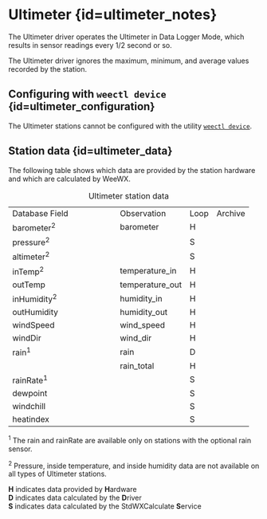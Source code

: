 # Ultimeter {id=ultimeter_notes}

The Ultimeter driver operates the Ultimeter in Data Logger Mode, which results in sensor readings
every 1/2 second or so.

The Ultimeter driver ignores the maximum, minimum, and average values recorded by the station.

## Configuring with `weectl device` {id=ultimeter_configuration}

The Ultimeter stations cannot be configured with the utility
[`weectl device`](../utilities/weectl-device.md).

## Station data {id=ultimeter_data}

The following table shows which data are provided by the station hardware and which are calculated
by WeeWX.

<table class='station_data'>
    <caption>Ultimeter station data</caption>
    <tbody class='code'>
    <tr class="first_row">
        <td style='width:200px'>Database Field</td>
        <td>Observation</td>
        <td>Loop</td>
        <td>Archive</td>
    </tr>
    <tr>
        <td class='first_col'>barometer<sup>2</sup></td>
        <td>barometer</td>
        <td>H</td>
        <td></td>
    </tr>
    <tr>
        <td class='first_col'>pressure<sup>2</sup></td>
        <td></td>
        <td>S</td>
        <td></td>
    </tr>
    <tr>
        <td class='first_col'>altimeter<sup>2</sup></td>
        <td></td>
        <td>S</td>
        <td></td>
    </tr>
    <tr>
        <td class='first_col'>inTemp<sup>2</sup></td>
        <td>temperature_in</td>
        <td>H</td>
        <td></td>
    </tr>
    <tr>
        <td class='first_col'>outTemp</td>
        <td>temperature_out</td>
        <td>H</td>
        <td></td>
    </tr>
    <tr>
        <td class='first_col'>inHumidity<sup>2</sup></td>
        <td>humidity_in</td>
        <td>H</td>
        <td></td>
    </tr>
    <tr>
        <td class='first_col'>outHumidity</td>
        <td>humidity_out</td>
        <td>H</td>
        <td></td>
    </tr>
    <tr>
        <td class='first_col'>windSpeed</td>
        <td>wind_speed</td>
        <td>H</td>
        <td></td>
    </tr>
    <tr>
        <td class='first_col'>windDir</td>
        <td>wind_dir</td>
        <td>H</td>
        <td></td>
    </tr>
    <tr>
        <td class='first_col'>rain<sup>1</sup></td>
        <td>rain</td>
        <td>D</td>
        <td></td>
    </tr>
    <tr>
        <td class='first_col'></td>
        <td>rain_total</td>
        <td>H</td>
        <td></td>
    </tr>
    <tr>
        <td class='first_col'>rainRate<sup>1</sup></td>
        <td></td>
        <td>S</td>
        <td></td>
    </tr>
    <tr>
        <td class='first_col'>dewpoint</td>
        <td></td>
        <td>S</td>
        <td></td>
    </tr>
    <tr>
        <td class='first_col'>windchill</td>
        <td></td>
        <td>S</td>
        <td></td>
    </tr>
    <tr>
        <td class='first_col'>heatindex</td>
        <td></td>
        <td>S</td>
        <td></td>
    </tr>
    </tbody>
</table>
<p class='station_data_key'>
    <sup>1</sup> The <span class='code'>rain</span> and
    <span class='code'>rainRate</span> are
    available only on stations with the optional rain sensor.
</p>

<p class='station_data_key'>
    <sup>2</sup> Pressure, inside temperature, and inside humidity
    data are not available on all types of Ultimeter stations.
</p>

<p class='station_data_key'>
    <b>H</b> indicates data provided by <b>H</b>ardware<br/>
    <b>D</b> indicates data calculated by the <b>D</b>river<br/>
    <b>S</b> indicates data calculated by the StdWXCalculate <b>S</b>ervice<br/>
</p>

